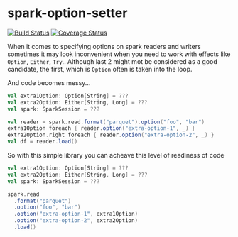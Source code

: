 # spark-option-setter

[![Build Status](https://travis-ci.org/andyglow/spark-option-setter.svg?branch=master)](https://travis-ci.org/andyglow/spark-option-setter)
[![Coverage Status](https://coveralls.io/repos/github/andyglow/spark-option-setter/badge.svg?branch=master)](https://coveralls.io/github/andyglow/spark-option-setter?branch=master)

When it comes to specifying options on spark readers and writers sometimes it may look inconvenient
when you need to work with effects like `Option`, `Either`, `Try`.. Although last 2 might mot be considered as a 
good candidate, the first, which is `Option` often is taken into the loop.

And code becomes messy...

```scala
val extra1Option: Option[String] = ???
val extra2Option: Either[String, Long] = ???
val spark: SparkSession = ???

val reader = spark.read.format("parquet").option("foo", "bar")
extra1Option foreach { reader.option("extra-option-1", _) }
extra2Option.right foreach { reader.option("extra-option-2", _) }
val df = reader.load()
```  

So with this simple library you can acheave this level of readiness of code
```scala
val extra1Option: Option[String] = ???
val extra2Option: Either[String, Long] = ???
val spark: SparkSession = ???

spark.read
  .format("parquet")
  .option("foo", "bar")
  .option("extra-option-1", extra1Option)
  .option("extra-option-2", extra2Option)
  .load()
```    